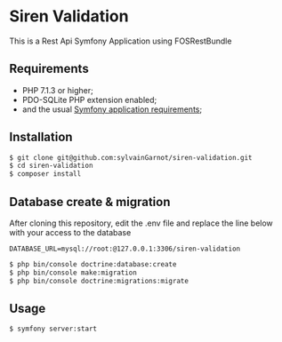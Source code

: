 # Siren Validation

This is a Rest Api Symfony Application using FOSRestBundle

## Requirements

- PHP 7.1.3 or higher;
- PDO-SQLite PHP extension enabled;
- and the usual [Symfony application requirements](https://symfony.com/doc/current/reference/requirements.html);

## Installation

```sh
$ git clone git@github.com:sylvainGarnot/siren-validation.git
$ cd siren-validation
$ composer install
```

## Database create & migration

After cloning this repository, edit the .env file and replace the line below with your access to the database
```
DATABASE_URL=mysql://root:@127.0.0.1:3306/siren-validation
```

```sh
$ php bin/console doctrine:database:create
$ php bin/console make:migration
$ php bin/console doctrine:migrations:migrate
```

## Usage

```sh
$ symfony server:start
```